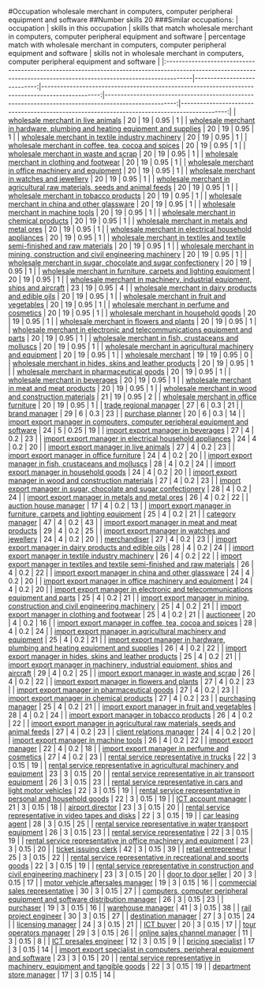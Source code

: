 #Occupation wholesale merchant in computers, computer peripheral equipment and software
##Number skills 20
###Similar occupations:
| occupation                                                                                                                                                          |   skills in this occupation |   skills that match wholesale merchant in computers, computer peripheral equipment and software |   percentage match with wholesale merchant in computers, computer peripheral equipment and software |   skills not in wholesale merchant in computers, computer peripheral equipment and software |
|:--------------------------------------------------------------------------------------------------------------------------------------------------------------------|----------------------------:|------------------------------------------------------------------------------------------------:|----------------------------------------------------------------------------------------------------:|--------------------------------------------------------------------------------------------:|
| [wholesale merchant in live animals](wholesale_merchant_in_live_animals.md)                                                                                         |                          20 |                                                                                              19 |                                                                                                0.95 |                                                                                           1 |
| [wholesale merchant in hardware, plumbing and heating equipment and supplies](wholesale_merchant_in_hardware,_plumbing_and_heating_equipment_and_supplies.md)       |                          20 |                                                                                              19 |                                                                                                0.95 |                                                                                           1 |
| [wholesale merchant in textile industry machinery](wholesale_merchant_in_textile_industry_machinery.md)                                                             |                          20 |                                                                                              19 |                                                                                                0.95 |                                                                                           1 |
| [wholesale merchant in coffee, tea, cocoa and spices](wholesale_merchant_in_coffee,_tea,_cocoa_and_spices.md)                                                       |                          20 |                                                                                              19 |                                                                                                0.95 |                                                                                           1 |
| [wholesale merchant in waste and scrap](wholesale_merchant_in_waste_and_scrap.md)                                                                                   |                          20 |                                                                                              19 |                                                                                                0.95 |                                                                                           1 |
| [wholesale merchant in clothing and footwear](wholesale_merchant_in_clothing_and_footwear.md)                                                                       |                          20 |                                                                                              19 |                                                                                                0.95 |                                                                                           1 |
| [wholesale merchant in office machinery and equipment](wholesale_merchant_in_office_machinery_and_equipment.md)                                                     |                          20 |                                                                                              19 |                                                                                                0.95 |                                                                                           1 |
| [wholesale merchant in watches and jewellery](wholesale_merchant_in_watches_and_jewellery.md)                                                                       |                          20 |                                                                                              19 |                                                                                                0.95 |                                                                                           1 |
| [wholesale merchant in agricultural raw materials, seeds and animal feeds](wholesale_merchant_in_agricultural_raw_materials,_seeds_and_animal_feeds.md)             |                          20 |                                                                                              19 |                                                                                                0.95 |                                                                                           1 |
| [wholesale merchant in tobacco products](wholesale_merchant_in_tobacco_products.md)                                                                                 |                          20 |                                                                                              19 |                                                                                                0.95 |                                                                                           1 |
| [wholesale merchant in china and other glassware](wholesale_merchant_in_china_and_other_glassware.md)                                                               |                          20 |                                                                                              19 |                                                                                                0.95 |                                                                                           1 |
| [wholesale merchant in machine tools](wholesale_merchant_in_machine_tools.md)                                                                                       |                          20 |                                                                                              19 |                                                                                                0.95 |                                                                                           1 |
| [wholesale merchant in chemical products](wholesale_merchant_in_chemical_products.md)                                                                               |                          20 |                                                                                              19 |                                                                                                0.95 |                                                                                           1 |
| [wholesale merchant in metals and metal ores](wholesale_merchant_in_metals_and_metal_ores.md)                                                                       |                          20 |                                                                                              19 |                                                                                                0.95 |                                                                                           1 |
| [wholesale merchant in electrical household appliances](wholesale_merchant_in_electrical_household_appliances.md)                                                   |                          20 |                                                                                              19 |                                                                                                0.95 |                                                                                           1 |
| [wholesale merchant in textiles and textile semi-finished and raw materials](wholesale_merchant_in_textiles_and_textile_semi-finished_and_raw_materials.md)         |                          20 |                                                                                              19 |                                                                                                0.95 |                                                                                           1 |
| [wholesale merchant in mining, construction and civil engineering machinery](wholesale_merchant_in_mining,_construction_and_civil_engineering_machinery.md)         |                          20 |                                                                                              19 |                                                                                                0.95 |                                                                                           1 |
| [wholesale merchant in sugar, chocolate and sugar confectionery](wholesale_merchant_in_sugar,_chocolate_and_sugar_confectionery.md)                                 |                          20 |                                                                                              19 |                                                                                                0.95 |                                                                                           1 |
| [wholesale merchant in furniture, carpets and lighting equipment](wholesale_merchant_in_furniture,_carpets_and_lighting_equipment.md)                               |                          20 |                                                                                              19 |                                                                                                0.95 |                                                                                           1 |
| [wholesale merchant in machinery, industrial equipment, ships and aircraft](wholesale_merchant_in_machinery,_industrial_equipment,_ships_and_aircraft.md)           |                          23 |                                                                                              19 |                                                                                                0.95 |                                                                                           4 |
| [wholesale merchant in dairy products and edible oils](wholesale_merchant_in_dairy_products_and_edible_oils.md)                                                     |                          20 |                                                                                              19 |                                                                                                0.95 |                                                                                           1 |
| [wholesale merchant in fruit and vegetables](wholesale_merchant_in_fruit_and_vegetables.md)                                                                         |                          20 |                                                                                              19 |                                                                                                0.95 |                                                                                           1 |
| [wholesale merchant in perfume and cosmetics](wholesale_merchant_in_perfume_and_cosmetics.md)                                                                       |                          20 |                                                                                              19 |                                                                                                0.95 |                                                                                           1 |
| [wholesale merchant in household goods](wholesale_merchant_in_household_goods.md)                                                                                   |                          20 |                                                                                              19 |                                                                                                0.95 |                                                                                           1 |
| [wholesale merchant in flowers and plants](wholesale_merchant_in_flowers_and_plants.md)                                                                             |                          20 |                                                                                              19 |                                                                                                0.95 |                                                                                           1 |
| [wholesale merchant in electronic and telecommunications equipment and parts](wholesale_merchant_in_electronic_and_telecommunications_equipment_and_parts.md)       |                          20 |                                                                                              19 |                                                                                                0.95 |                                                                                           1 |
| [wholesale merchant in fish, crustaceans and molluscs](wholesale_merchant_in_fish,_crustaceans_and_molluscs.md)                                                     |                          20 |                                                                                              19 |                                                                                                0.95 |                                                                                           1 |
| [wholesale merchant in agricultural machinery and equipment](wholesale_merchant_in_agricultural_machinery_and_equipment.md)                                         |                          20 |                                                                                              19 |                                                                                                0.95 |                                                                                           1 |
| [wholesale merchant](wholesale_merchant.md)                                                                                                                         |                          19 |                                                                                              19 |                                                                                                0.95 |                                                                                           0 |
| [wholesale merchant in hides, skins and leather products](wholesale_merchant_in_hides,_skins_and_leather_products.md)                                               |                          20 |                                                                                              19 |                                                                                                0.95 |                                                                                           1 |
| [wholesale merchant in pharmaceutical goods](wholesale_merchant_in_pharmaceutical_goods.md)                                                                         |                          20 |                                                                                              19 |                                                                                                0.95 |                                                                                           1 |
| [wholesale merchant in beverages](wholesale_merchant_in_beverages.md)                                                                                               |                          20 |                                                                                              19 |                                                                                                0.95 |                                                                                           1 |
| [wholesale merchant in meat and meat products](wholesale_merchant_in_meat_and_meat_products.md)                                                                     |                          20 |                                                                                              19 |                                                                                                0.95 |                                                                                           1 |
| [wholesale merchant in wood and construction materials](wholesale_merchant_in_wood_and_construction_materials.md)                                                   |                          21 |                                                                                              19 |                                                                                                0.95 |                                                                                           2 |
| [wholesale merchant in office furniture](wholesale_merchant_in_office_furniture.md)                                                                                 |                          20 |                                                                                              19 |                                                                                                0.95 |                                                                                           1 |
| [trade regional manager](trade_regional_manager.md)                                                                                                                 |                          27 |                                                                                               6 |                                                                                                0.3  |                                                                                          21 |
| [brand manager](brand_manager.md)                                                                                                                                   |                          29 |                                                                                               6 |                                                                                                0.3  |                                                                                          23 |
| [purchase planner](purchase_planner.md)                                                                                                                             |                          20 |                                                                                               6 |                                                                                                0.3  |                                                                                          14 |
| [import export manager in computers, computer peripheral equipment and software](import_export_manager_in_computers,_computer_peripheral_equipment_and_software.md) |                          24 |                                                                                               5 |                                                                                                0.25 |                                                                                          19 |
| [import export manager in beverages](import_export_manager_in_beverages.md)                                                                                         |                          27 |                                                                                               4 |                                                                                                0.2  |                                                                                          23 |
| [import export manager in electrical household appliances](import_export_manager_in_electrical_household_appliances.md)                                             |                          24 |                                                                                               4 |                                                                                                0.2  |                                                                                          20 |
| [import export manager in live animals](import_export_manager_in_live_animals.md)                                                                                   |                          27 |                                                                                               4 |                                                                                                0.2  |                                                                                          23 |
| [import export manager in office furniture](import_export_manager_in_office_furniture.md)                                                                           |                          24 |                                                                                               4 |                                                                                                0.2  |                                                                                          20 |
| [import export manager in fish, crustaceans and molluscs](import_export_manager_in_fish,_crustaceans_and_molluscs.md)                                               |                          28 |                                                                                               4 |                                                                                                0.2  |                                                                                          24 |
| [import export manager in household goods](import_export_manager_in_household_goods.md)                                                                             |                          24 |                                                                                               4 |                                                                                                0.2  |                                                                                          20 |
| [import export manager in wood and construction materials](import_export_manager_in_wood_and_construction_materials.md)                                             |                          27 |                                                                                               4 |                                                                                                0.2  |                                                                                          23 |
| [import export manager in sugar, chocolate and sugar confectionery](import_export_manager_in_sugar,_chocolate_and_sugar_confectionery.md)                           |                          28 |                                                                                               4 |                                                                                                0.2  |                                                                                          24 |
| [import export manager in metals and metal ores](import_export_manager_in_metals_and_metal_ores.md)                                                                 |                          26 |                                                                                               4 |                                                                                                0.2  |                                                                                          22 |
| [auction house manager](auction_house_manager.md)                                                                                                                   |                          17 |                                                                                               4 |                                                                                                0.2  |                                                                                          13 |
| [import export manager in furniture, carpets and lighting equipment](import_export_manager_in_furniture,_carpets_and_lighting_equipment.md)                         |                          25 |                                                                                               4 |                                                                                                0.2  |                                                                                          21 |
| [category manager](category_manager.md)                                                                                                                             |                          47 |                                                                                               4 |                                                                                                0.2  |                                                                                          43 |
| [import export manager in meat and meat products](import_export_manager_in_meat_and_meat_products.md)                                                               |                          29 |                                                                                               4 |                                                                                                0.2  |                                                                                          25 |
| [import export manager in watches and jewellery](import_export_manager_in_watches_and_jewellery.md)                                                                 |                          24 |                                                                                               4 |                                                                                                0.2  |                                                                                          20 |
| [merchandiser](merchandiser.md)                                                                                                                                     |                          27 |                                                                                               4 |                                                                                                0.2  |                                                                                          23 |
| [import export manager in dairy products and edible oils](import_export_manager_in_dairy_products_and_edible_oils.md)                                               |                          28 |                                                                                               4 |                                                                                                0.2  |                                                                                          24 |
| [import export manager in textile industry machinery](import_export_manager_in_textile_industry_machinery.md)                                                       |                          26 |                                                                                               4 |                                                                                                0.2  |                                                                                          22 |
| [import export manager in textiles and textile semi-finished and raw materials](import_export_manager_in_textiles_and_textile_semi-finished_and_raw_materials.md)   |                          26 |                                                                                               4 |                                                                                                0.2  |                                                                                          22 |
| [import export manager in china and other glassware](import_export_manager_in_china_and_other_glassware.md)                                                         |                          24 |                                                                                               4 |                                                                                                0.2  |                                                                                          20 |
| [import export manager in office machinery and equipment](import_export_manager_in_office_machinery_and_equipment.md)                                               |                          24 |                                                                                               4 |                                                                                                0.2  |                                                                                          20 |
| [import export manager in electronic and telecommunications equipment and parts](import_export_manager_in_electronic_and_telecommunications_equipment_and_parts.md) |                          25 |                                                                                               4 |                                                                                                0.2  |                                                                                          21 |
| [import export manager in mining, construction and civil engineering machinery](import_export_manager_in_mining,_construction_and_civil_engineering_machinery.md)   |                          25 |                                                                                               4 |                                                                                                0.2  |                                                                                          21 |
| [import export manager in clothing and footwear](import_export_manager_in_clothing_and_footwear.md)                                                                 |                          25 |                                                                                               4 |                                                                                                0.2  |                                                                                          21 |
| [auctioneer](auctioneer.md)                                                                                                                                         |                          20 |                                                                                               4 |                                                                                                0.2  |                                                                                          16 |
| [import export manager in coffee, tea, cocoa and spices](import_export_manager_in_coffee,_tea,_cocoa_and_spices.md)                                                 |                          28 |                                                                                               4 |                                                                                                0.2  |                                                                                          24 |
| [import export manager in agricultural machinery and equipment](import_export_manager_in_agricultural_machinery_and_equipment.md)                                   |                          25 |                                                                                               4 |                                                                                                0.2  |                                                                                          21 |
| [import export manager in hardware, plumbing and heating equipment and supplies](import_export_manager_in_hardware,_plumbing_and_heating_equipment_and_supplies.md) |                          26 |                                                                                               4 |                                                                                                0.2  |                                                                                          22 |
| [import export manager in hides, skins and leather products](import_export_manager_in_hides,_skins_and_leather_products.md)                                         |                          25 |                                                                                               4 |                                                                                                0.2  |                                                                                          21 |
| [import export manager in machinery, industrial equipment, ships and aircraft](import_export_manager_in_machinery,_industrial_equipment,_ships_and_aircraft.md)     |                          29 |                                                                                               4 |                                                                                                0.2  |                                                                                          25 |
| [import export manager in waste and scrap](import_export_manager_in_waste_and_scrap.md)                                                                             |                          26 |                                                                                               4 |                                                                                                0.2  |                                                                                          22 |
| [import export manager in flowers and plants](import_export_manager_in_flowers_and_plants.md)                                                                       |                          27 |                                                                                               4 |                                                                                                0.2  |                                                                                          23 |
| [import export manager in pharmaceutical goods](import_export_manager_in_pharmaceutical_goods.md)                                                                   |                          27 |                                                                                               4 |                                                                                                0.2  |                                                                                          23 |
| [import export manager in chemical products](import_export_manager_in_chemical_products.md)                                                                         |                          27 |                                                                                               4 |                                                                                                0.2  |                                                                                          23 |
| [purchasing manager](purchasing_manager.md)                                                                                                                         |                          25 |                                                                                               4 |                                                                                                0.2  |                                                                                          21 |
| [import export manager in fruit and vegetables](import_export_manager_in_fruit_and_vegetables.md)                                                                   |                          28 |                                                                                               4 |                                                                                                0.2  |                                                                                          24 |
| [import export manager in tobacco products](import_export_manager_in_tobacco_products.md)                                                                           |                          26 |                                                                                               4 |                                                                                                0.2  |                                                                                          22 |
| [import export manager in agricultural raw materials, seeds and animal feeds](import_export_manager_in_agricultural_raw_materials,_seeds_and_animal_feeds.md)       |                          27 |                                                                                               4 |                                                                                                0.2  |                                                                                          23 |
| [client relations manager](client_relations_manager.md)                                                                                                             |                          24 |                                                                                               4 |                                                                                                0.2  |                                                                                          20 |
| [import export manager in machine tools](import_export_manager_in_machine_tools.md)                                                                                 |                          26 |                                                                                               4 |                                                                                                0.2  |                                                                                          22 |
| [import export manager](import_export_manager.md)                                                                                                                   |                          22 |                                                                                               4 |                                                                                                0.2  |                                                                                          18 |
| [import export manager in perfume and cosmetics](import_export_manager_in_perfume_and_cosmetics.md)                                                                 |                          27 |                                                                                               4 |                                                                                                0.2  |                                                                                          23 |
| [rental service representative in trucks](rental_service_representative_in_trucks.md)                                                                               |                          22 |                                                                                               3 |                                                                                                0.15 |                                                                                          19 |
| [rental service representative in agricultural machinery and equipment](rental_service_representative_in_agricultural_machinery_and_equipment.md)                   |                          23 |                                                                                               3 |                                                                                                0.15 |                                                                                          20 |
| [rental service representative in air transport equipment](rental_service_representative_in_air_transport_equipment.md)                                             |                          26 |                                                                                               3 |                                                                                                0.15 |                                                                                          23 |
| [rental service representative in cars and light motor vehicles](rental_service_representative_in_cars_and_light_motor_vehicles.md)                                 |                          22 |                                                                                               3 |                                                                                                0.15 |                                                                                          19 |
| [rental service representative in personal and household goods](rental_service_representative_in_personal_and_household_goods.md)                                   |                          22 |                                                                                               3 |                                                                                                0.15 |                                                                                          19 |
| [ICT account manager](ICT_account_manager.md)                                                                                                                       |                          21 |                                                                                               3 |                                                                                                0.15 |                                                                                          18 |
| [airport director](airport_director.md)                                                                                                                             |                          23 |                                                                                               3 |                                                                                                0.15 |                                                                                          20 |
| [rental service representative in video tapes and disks](rental_service_representative_in_video_tapes_and_disks.md)                                                 |                          22 |                                                                                               3 |                                                                                                0.15 |                                                                                          19 |
| [car leasing agent](car_leasing_agent.md)                                                                                                                           |                          28 |                                                                                               3 |                                                                                                0.15 |                                                                                          25 |
| [rental service representative in water transport equipment](rental_service_representative_in_water_transport_equipment.md)                                         |                          26 |                                                                                               3 |                                                                                                0.15 |                                                                                          23 |
| [rental service representative](rental_service_representative.md)                                                                                                   |                          22 |                                                                                               3 |                                                                                                0.15 |                                                                                          19 |
| [rental service representative in office machinery and equipment](rental_service_representative_in_office_machinery_and_equipment.md)                               |                          23 |                                                                                               3 |                                                                                                0.15 |                                                                                          20 |
| [ticket issuing clerk](ticket_issuing_clerk.md)                                                                                                                     |                          42 |                                                                                               3 |                                                                                                0.15 |                                                                                          39 |
| [retail entrepreneur](retail_entrepreneur.md)                                                                                                                       |                          25 |                                                                                               3 |                                                                                                0.15 |                                                                                          22 |
| [rental service representative in recreational and sports goods](rental_service_representative_in_recreational_and_sports_goods.md)                                 |                          22 |                                                                                               3 |                                                                                                0.15 |                                                                                          19 |
| [rental service representative in construction and civil engineering machinery](rental_service_representative_in_construction_and_civil_engineering_machinery.md)   |                          23 |                                                                                               3 |                                                                                                0.15 |                                                                                          20 |
| [door to door seller](door_to_door_seller.md)                                                                                                                       |                          20 |                                                                                               3 |                                                                                                0.15 |                                                                                          17 |
| [motor vehicle aftersales manager](motor_vehicle_aftersales_manager.md)                                                                                             |                          19 |                                                                                               3 |                                                                                                0.15 |                                                                                          16 |
| [commercial sales representative](commercial_sales_representative.md)                                                                                               |                          30 |                                                                                               3 |                                                                                                0.15 |                                                                                          27 |
| [computers, computer peripheral equipment and software distribution manager](computers,_computer_peripheral_equipment_and_software_distribution_manager.md)         |                          26 |                                                                                               3 |                                                                                                0.15 |                                                                                          23 |
| [purchaser](purchaser.md)                                                                                                                                           |                          19 |                                                                                               3 |                                                                                                0.15 |                                                                                          16 |
| [warehouse manager](warehouse_manager.md)                                                                                                                           |                          41 |                                                                                               3 |                                                                                                0.15 |                                                                                          38 |
| [rail project engineer](rail_project_engineer.md)                                                                                                                   |                          30 |                                                                                               3 |                                                                                                0.15 |                                                                                          27 |
| [destination manager](destination_manager.md)                                                                                                                       |                          27 |                                                                                               3 |                                                                                                0.15 |                                                                                          24 |
| [licensing manager](licensing_manager.md)                                                                                                                           |                          24 |                                                                                               3 |                                                                                                0.15 |                                                                                          21 |
| [ICT buyer](ICT_buyer.md)                                                                                                                                           |                          20 |                                                                                               3 |                                                                                                0.15 |                                                                                          17 |
| [tour operators manager](tour_operators_manager.md)                                                                                                                 |                          29 |                                                                                               3 |                                                                                                0.15 |                                                                                          26 |
| [online sales channel manager](online_sales_channel_manager.md)                                                                                                     |                          11 |                                                                                               3 |                                                                                                0.15 |                                                                                           8 |
| [ICT presales engineer](ICT_presales_engineer.md)                                                                                                                   |                          12 |                                                                                               3 |                                                                                                0.15 |                                                                                           9 |
| [pricing specialist](pricing_specialist.md)                                                                                                                         |                          17 |                                                                                               3 |                                                                                                0.15 |                                                                                          14 |
| [import export specialist in computers, peripheral equipment and software](import_export_specialist_in_computers,_peripheral_equipment_and_software.md)             |                          23 |                                                                                               3 |                                                                                                0.15 |                                                                                          20 |
| [rental service representative in machinery, equipment and tangible goods](rental_service_representative_in_machinery,_equipment_and_tangible_goods.md)             |                          22 |                                                                                               3 |                                                                                                0.15 |                                                                                          19 |
| [department store manager](department_store_manager.md)                                                                                                             |                          17 |                                                                                               3 |                                                                                                0.15 |                                                                                          14 |
